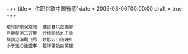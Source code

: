 +++
title = '供职谷歌中国有感'
date = 2006-03-06T00:00:00
draft = true
+++

```text
知时好雨润京城  细遣春风敛画容
寻索星河三万里  分梳网络九千重
群鸥沧海翻飞尽  妙影云山荡映红
小子无心逢盛事  乾坤肇始自英雄
```
